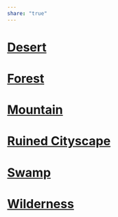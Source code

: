 ```yaml
---
share: "true"
---
```



# [Desert](./Desert.md)

# [Forest](./Forest.md)
# [Mountain](./Mountain.md)

# [Ruined Cityscape](./Ruined%20Cityscape.md)
# [Swamp](./Swamp.md)
# [Wilderness](./Wilderness.md)